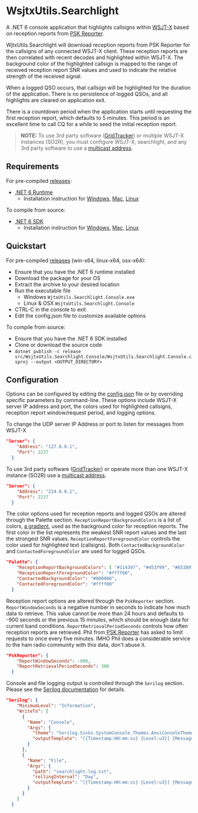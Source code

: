 
# WsjtxUtils.Searchlight
A .NET 6 console application that highlights callsigns within [WSJT-X](https://physics.princeton.edu/pulsar/k1jt/wsjtx.html) based on reception reports from [PSK Reporter](https://pskreporter.info/).

WjtxUtils.Searchlight will download reception reports from PSK Reporter for the callsigns of any connected WSJT-X client. These reception reports are then correlated with recent decodes and highlighted within WSJT-X. The background color of the highlighted callsign is mapped to the range of received reception report SNR values and used to indicate the relative strength of the received signal.

When a logged QSO occurs, that callsign will be highlighted for the duration of the application. There is no persistence of logged QSOs, and all highlights are cleared on application exit.

There is a countdown period when the application starts until requesting the first reception report, which defaults to 5 minutes. This period is an excellent time to call CQ for a while to seed the initial reception report.

> **NOTE:** To use 3rd party software ([GridTracker](https://gridtracker.org/grid-tracker/)) or multiple WSJT-X instances (SO2R), you must configure WSJT-X, searchlight, and any 3rd party software to use a [multicast address](https://en.wikipedia.org/wiki/Multicast_address).

## Requirements
For pre-compiled [releases](https://github.com/KC3PIB/WsjtxUtils.Searchlight/releases):
- [.NET 6 Runtime](https://docs.microsoft.com/en-us/dotnet/core/install/)
    - Installation instruction for [Windows](https://docs.microsoft.com/en-us/dotnet/core/install/windows?tabs=net60), [Mac](https://docs.microsoft.com/en-us/dotnet/core/install/macos), [Linux](https://docs.microsoft.com/en-us/dotnet/core/install/linux)

To compile from source:
- [.NET 6 SDK](https://docs.microsoft.com/en-us/dotnet/core/install/)
    - Installation instruction for [Windows](https://docs.microsoft.com/en-us/dotnet/core/install/windows?tabs=net60), [Mac](https://docs.microsoft.com/en-us/dotnet/core/install/macos), [Linux](https://docs.microsoft.com/en-us/dotnet/core/install/linux)

## Quickstart
For pre-compiled [releases](https://github.com/KC3PIB/WsjtxUtils.Searchlight/releases) (win-x64, linux-x64, osx-x64):
- Ensure that you have the .NET 6 runtime installed
- Download the package for your OS
- Extract the archive to your desired location
- Run the executable file
    - Windows ```WjtxUtils.Searchlight.Console.exe```
    - Linux & OSX ```WsjtxUtils.Searchlight.Console```
- CTRL-C in the console to exit
- Edit the config.json file to customize available options

To compile from source:
- Ensure that you have the .NET 6 SDK installed
- Clone or download the source code
- ```dotnet publish -c release src/WsjtxUtils.Searchlight.Console/WsjtxUtils.Searchlight.Console.csproj --output <OUTPUT_DIRECTORY>```

## Configuration
Options can be configured by editing the [config.json](https://github.com/KC3PIB/WsjtxUtils.Searchlight/blob/development/src/WsjtxUtils.Searchlight.Console/config.json) file or by overriding specific parameters by command-line. These options include WSJT-X server IP address and port, the colors used for highlighted callsigns, reception report window/request period, and logging options.

To change the UDP server IP Address or port to listen for messages from WSJT-X
```json
"Server": {
    "Address": "127.0.0.1",
    "Port": 2237
  }
```
To use 3rd party software ([GridTracker](https://gridtracker.org/grid-tracker/)) or operate more than one WSJT-X instance (SO2R) use a [multicast address](https://en.wikipedia.org/wiki/Multicast_address).
```json
"Server": {
    "Address": "224.0.0.1",
    "Port": 2237
  }
```
The color options used for reception reports and logged QSOs are altered through the Palette section. ```ReceptionReportBackgroundColors``` is a list of colors, [a gradient](https://colordesigner.io/gradient-generator), used as the background color for reception reports. The first color in the list represents the weakest SNR report values and the last the strongest SNR values. ```ReceptionReportForegroundColor``` controls the color used for highlighted text (callsigns). Both ```ContactedBackgroundColor``` and ```ContactedForegroundColor``` are used for logged QSOs.
```json
"Palette": {
    "ReceptionReportBackgroundColors": [ "#114397", "#453f99", "#653897", "#812e91", "#991f87", "#ae027a", "#be006a", "#cb0058", "#d30044", "#d7002e" ],
    "ReceptionReportForegroundColor": "#ffff00",
    "ContactedBackgroundColor": "#000000",
    "ContactedForegroundColor": "#ffff00"
  }
```
Reception report options are altered through the ```PskReporter``` section. ```ReportWindowSeconds``` is a negative number in seconds to indicate how much data to retrieve. This value cannot be more than 24 hours and defaults to -900 seconds or the previous 15 minutes, which should be enough data for current band conditions. ```ReportRetrievalPeriodSeconds``` controls how often reception reports are retrieved. Phil from [PSK Reporter](https://pskreporter.info/) has asked to limit requests to once every five minutes. IMHO Phil does a considerable service to the ham radio community with this data, don't abuse it.
```json
"PskReporter": {
    "ReportWindowSeconds": -900,
    "ReportRetrievalPeriodSeconds": 300
  }
```
Console and file logging output is controlled through the ```Serilog``` section. Please see the [Serilog documentation](https://github.com/serilog/serilog-settings-configuration) for details.
```json
"Serilog": {
    "MinimumLevel": "Information",
    "WriteTo": [
      {
        "Name": "Console",
        "Args": {
          "theme": "Serilog.Sinks.SystemConsole.Themes.AnsiConsoleTheme::Code, Serilog.Sinks.Console",
          "outputTemplate": "[{Timestamp:HH:mm:ss} {Level:u3}] {Message:lj} {NewLine}{Exception}"
        }
      },
      {
        "Name": "File",
        "Args": {
          "path": "searchlight-log.txt",
          "rollingInterval": "Day",
          "outputTemplate": "[{Timestamp:HH:mm:ss} {Level:u3}] {Message:lj} {NewLine}{Exception}"
        }
      }
    ]
  }
```